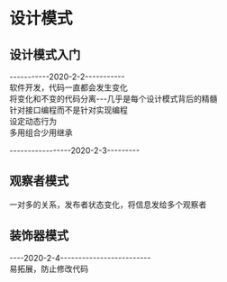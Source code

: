 # 设计模式
## 设计模式入门 
-----------2020-2-2-----------  
软件开发，代码一直都会发生变化  
将变化和不变的代码分离---几乎是每个设计模式背后的精髓  
针对接口编程而不是针对实现编程  
设定动态行为  
多用组合少用继承  

-----------------2020-2-3---------  
## 观察者模式
一对多的关系，发布者状态变化，将信息发给多个观察者  
## 装饰器模式
----2020-2-4-------------------------  
易拓展，防止修改代码  
























